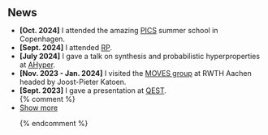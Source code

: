 <h2 style="margin: 60px 0px 10px;">News</h2>

<ul>
<li><strong>[Oct. 2024]</strong> I attended the amazing <a href='https://etaps.org/about/fopss-schools/2024/'>PICS</a> summer school in Copenhagen.</li> 
<li><strong>[Sept. 2024]</strong> I attended <a href='https://easychair.org/smart-program/RP24/index.html'>RP</a>. </li>
<li><strong>[July 2024]</strong> I gave a talk on synthesis and probabilistic hyperproperties at <a href='https://ahyper.github.io/ahyper24/'>AHyper</a>. </li>
<li><strong>[Nov. 2023 - Jan. 2024]</strong> I visited the <a href='https://moves.rwth-aachen.de/'>MOVES group</a> at RWTH Aachen headed by Joost-Pieter Katoen.</li> 
<li><strong>[Sept. 2023]</strong> I gave a presentation at <a href='https://www.qest.org/qest2023/cfp.html'>QEST</a>.</li>
{% comment %}
<li> <a href="javascript:toggle_vis('newsmore')">Show more</a> </li>
<div id="newsmore" style="display:none"> 
</div>

{% endcomment %}


</ul>
